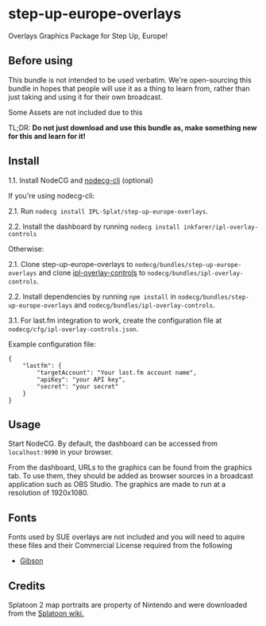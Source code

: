 # step-up-europe-overlays
Overlays Graphics Package for Step Up, Europe!

## Before using

This bundle is not intended to be used verbatim. We're open-sourcing this bundle in hopes that people will use it as a thing to learn from, rather than just taking and using it for their own broadcast.

Some Assets are not included due to this 

TL;DR: **Do not just download and use this bundle as, make something new for this and learn for it!**

## Install

1.1. Install NodeCG and [nodecg-cli](https://github.com/nodecg/nodecg-cli) (optional)

If you're using nodecg-cli:

2.1. Run `nodecg install IPL-Splat/step-up-europe-overlays`.

2.2. Install the dashboard by running `nodecg install inkfarer/ipl-overlay-controls`

Otherwise:

2.1. Clone step-up-europe-overlays to `nodecg/bundles/step-up-europe-overlays` and clone [ipl-overlay-controls](https://github.com/inkfarer/ipl-overlay-controls) to `nodecg/bundles/ipl-overlay-controls`.

2.2. Install dependencies by running `npm install` in `nodecg/bundles/step-up-europe-overlays` and `nodecg/bundles/ipl-overlay-controls`.

3.1. For last.fm integration to work, create the configuration file at `nodecg/cfg/ipl-overlay-controls.json`.

Example configuration file:
```
{
	"lastfm": {
		"targetAccount": "Your last.fm account name",
		"apiKey": "your API key",
		"secret": "your secret"
	}
}
```

## Usage

Start NodeCG. By default, the dashboard can be accessed from `localhost:9090` in your browser.

From the dashboard, URLs to the graphics can be found from the graphics tab. To use them, they should be added as browser sources in a broadcast application such as OBS Studio. The graphics are made to run at a resolution of 1920x1080.

## Fonts

Fonts used by SUE overlays are not included and you will need to aquire these files and their Commercial License required from the following

- [Gibson](https://fonts.adobe.com/fonts/gibson)

## Credits

Splatoon 2 map portraits are property of Nintendo and were downloaded from the [Splatoon wiki.](https://splatoonwiki.org/)